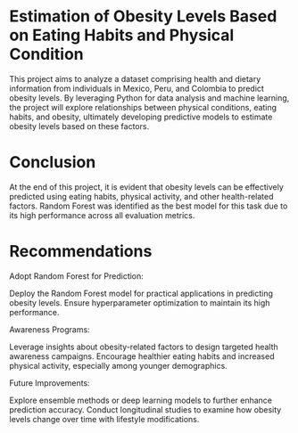 # Estimation of Obesity Levels Based on Eating Habits and Physical Condition
This project aims to analyze a dataset comprising health and dietary information from individuals in Mexico, Peru, and Colombia to predict obesity levels. By leveraging Python for data analysis and machine learning, the project will explore relationships between physical conditions, eating habits, and obesity, ultimately developing predictive models to estimate obesity levels based on these factors.

# Conclusion
At the end of this project, it is evident that obesity levels can be effectively predicted using eating habits, physical activity, and other health-related factors.
Random Forest was identified as the best model for this task due to its high performance across all evaluation metrics.

# Recommendations
Adopt Random Forest for Prediction:

Deploy the Random Forest model for practical applications in predicting obesity levels.
Ensure hyperparameter optimization to maintain its high performance.

Awareness Programs:

Leverage insights about obesity-related factors to design targeted health awareness campaigns.
Encourage healthier eating habits and increased physical activity, especially among younger demographics.

Future Improvements:

Explore ensemble methods or deep learning models to further enhance prediction accuracy.
Conduct longitudinal studies to examine how obesity levels change over time with lifestyle modifications.
